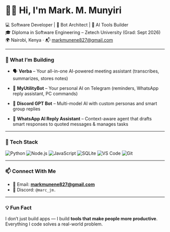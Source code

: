 # 👋🏾 Hi, I'm Mark. M. Munyiri

💻 Software Developer | 🤖 Bot Architect | 🧠 AI Tools Builder  
🎓 Diploma in Software Engineering – Zetech University (Grad: Sept 2026)  
🌍 Nairobi, Kenya · 📬 markmunene827@gmail.com

---

### 🔧 What I’m Building
- 🗣️ **Verba** – Your all-in-one AI-powered meeting assistant (transcribes, summarizes, stores notes)
  
- 🤖 **MyUtilityBot** – Your personal AI on Telegram (reminders, WhatsApp reply assistant, PC commands)
  
- 🧠 **Discord GPT Bot** – Multi-model AI with custom personas and smart group replies
  
- 💬 **WhatsApp AI Reply Assistant** – Context-aware agent that drafts smart responses to quoted messages & manages tasks

---

### 🧠 Tech Stack
![Python](https://img.shields.io/badge/-Python-3776AB?style=flat&logo=python&logoColor=white)
![Node.js](https://img.shields.io/badge/-Node.js-339933?style=flat&logo=node.js&logoColor=white)
![JavaScript](https://img.shields.io/badge/-JavaScript-F7DF1E?style=flat&logo=javascript&logoColor=black)
![SQLite](https://img.shields.io/badge/-SQLite-003B57?style=flat&logo=sqlite&logoColor=white)
![VS Code](https://img.shields.io/badge/-VS_Code-007ACC?style=flat&logo=visual-studio-code&logoColor=white)
![Git](https://img.shields.io/badge/-Git-F05032?style=flat&logo=git&logoColor=white)

---

### 📫 Connect With Me
- 📧 Email: **markmunene827@gmail.com**
- 💬 Discord: `@marc_jm.`

---

### 💡 Fun Fact  
I don’t just build apps — I build **tools that make people more productive**. Everything I code solves a real-world problem.
